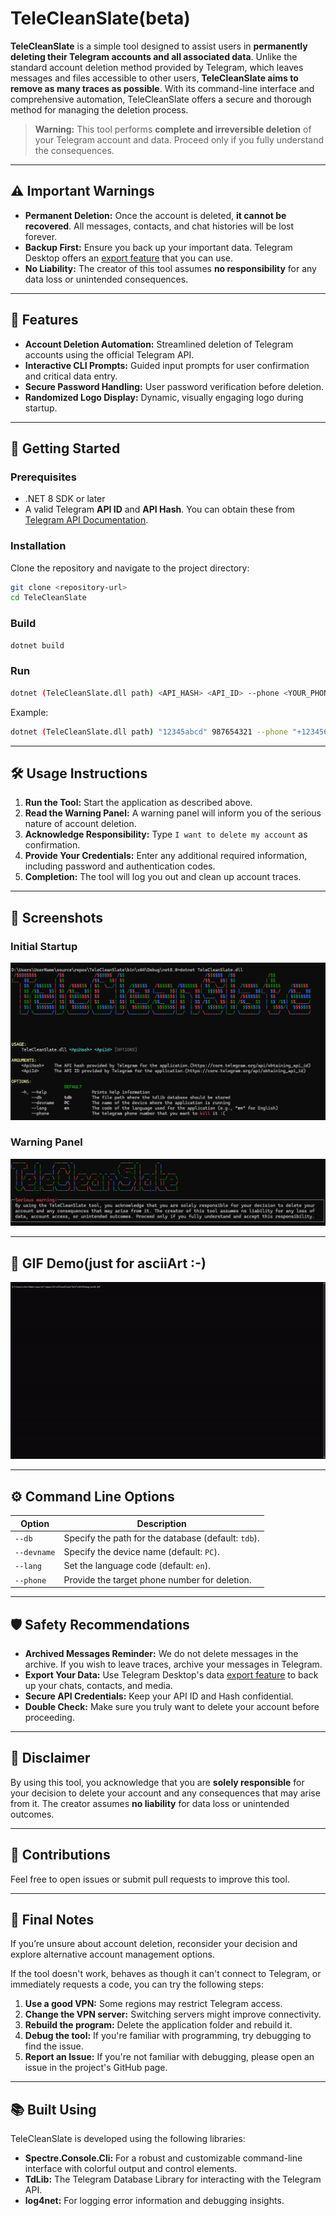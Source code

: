 # TeleCleanSlate(beta)

**TeleCleanSlate** is a simple tool designed to assist users in **permanently deleting their Telegram accounts and all associated data**. Unlike the standard account deletion method provided by Telegram, which leaves messages and files accessible to other users, **TeleCleanSlate aims to remove as many traces as possible**. With its command-line interface and comprehensive automation, TeleCleanSlate offers a secure and thorough method for managing the deletion process.

> **Warning:** This tool performs **complete and irreversible deletion** of your Telegram account and data. Proceed only if you fully understand the consequences.

---

## ⚠️ Important Warnings

- **Permanent Deletion:** Once the account is deleted, **it cannot be recovered**. All messages, contacts, and chat histories will be lost forever.
- **Backup First:** Ensure you back up your important data. Telegram Desktop offers an [export feature](https://telegram.org/blog/export-and-more) that you can use.
- **No Liability:** The creator of this tool assumes **no responsibility** for any data loss or unintended consequences.

---

## 🔧 Features

- **Account Deletion Automation:** Streamlined deletion of Telegram accounts using the official Telegram API.
- **Interactive CLI Prompts:** Guided input prompts for user confirmation and critical data entry.
- **Secure Password Handling:** User password verification before deletion.
- **Randomized Logo Display:** Dynamic, visually engaging logo during startup.

---

## 🚀 Getting Started

### Prerequisites
- .NET 8 SDK or later
- A valid Telegram **API ID** and **API Hash**. You can obtain these from [Telegram API Documentation](https://core.telegram.org/api/obtaining_api_id).

### Installation
Clone the repository and navigate to the project directory:

```bash
git clone <repository-url>
cd TeleCleanSlate
```

### Build

```bash
dotnet build
```

### Run

```bash
dotnet (TeleCleanSlate.dll path) <API_HASH> <API_ID> --phone <YOUR_PHONE_NUMBER>
```
Example:
```bash
dotnet (TeleCleanSlate.dll path) "12345abcd" 987654321 --phone "+1234567890"
```

---

## 🛠 Usage Instructions
1. **Run the Tool:** Start the application as described above.
2. **Read the Warning Panel:** A warning panel will inform you of the serious nature of account deletion.
3. **Acknowledge Responsibility:** Type `I want to delete my account` as confirmation.
4. **Provide Your Credentials:** Enter any additional required information, including password and authentication codes.
5. **Completion:** The tool will log you out and clean up account traces.

---

## 🎨 Screenshots

### Initial Startup
![TeleCleanSlate Logo](./assets/logo_screenshot.png)

### Warning Panel
![Warning Panel](./assets/warning_panel_screenshot.png)

---

## 🎥 GIF Demo(just for asciiArt :-)
![TeleCleanSlate Demo](./assets/demo.gif)

---

## ⚙️ Command Line Options

| Option | Description |
|--------|-------------|
| `--db` | Specify the path for the database (default: `tdb`). |
| `--devname` | Specify the device name (default: `PC`). |
| `--lang` | Set the language code (default: `en`). |
| `--phone` | Provide the target phone number for deletion. |

---

## 🛡️ Safety Recommendations
- **Archived Messages Reminder:** We do not delete messages in the archive. If you wish to leave traces, archive your messages in Telegram.
- **Export Your Data:** Use Telegram Desktop's data [export feature](https://telegram.org/blog/export-and-more) to back up your chats, contacts, and media.
- **Secure API Credentials:** Keep your API ID and Hash confidential.
- **Double Check:** Make sure you truly want to delete your account before proceeding.

---

## 📢 Disclaimer
By using this tool, you acknowledge that you are **solely responsible** for your decision to delete your account and any consequences that may arise from it. The creator assumes **no liability** for data loss or unintended outcomes.

---

## 🤝 Contributions
Feel free to open issues or submit pull requests to improve this tool.

---

## 📝 Final Notes
If you’re unsure about account deletion, reconsider your decision and explore alternative account management options.

If the tool doesn't work, behaves as though it can't connect to Telegram, or immediately requests a code, you can try the following steps:

1. **Use a good VPN:** Some regions may restrict Telegram access.
2. **Change the VPN server:** Switching servers might improve connectivity.
3. **Rebuild the program:** Delete the application folder and rebuild it.
4. **Debug the tool:** If you're familiar with programming, try debugging to find the issue.
5. **Report an Issue:** If you're not familiar with debugging, please open an issue in the project's GitHub page.

---

## 📚 Built Using

TeleCleanSlate is developed using the following libraries:

- **Spectre.Console.Cli:** For a robust and customizable command-line interface with colorful output and control elements.
- **TdLib:** The Telegram Database Library for interacting with the Telegram API.
- **log4net:** For logging error information and debugging insights.
